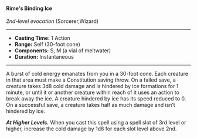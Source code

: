 #### Rime's Binding Ice
*2nd-level evocation* (Sorcerer,Wizard)
___
- **Casting Time:** 1 Action
- **Range:** Self (30-foot cone)
- **Components:** S, M (a vial of meltwater)
- **Duration:** Instantaneous
---
A burst of cold energy emanates from you in a 30-foot cone. Each creature in that area must make a Constitution saving throw. On a failed save, a creature takes 3d8 cold damage and is hindered by ice formations for 1 minute, or until it or another creature within reach of it uses an action to break away the ice. A creature hindered by ice has its speed reduced to 0. On a successful save, a creature takes half as much damage and isn’t hindered by ice.

***At Higher Levels.*** When you cast this spell using a spell slot of 3rd level or higher, increase the cold damage by 1d8 for each slot level above 2nd.